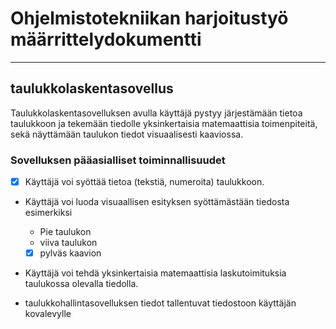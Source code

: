 # Ohjelmistotekniikan harjoitustyö määrrittelydokumentti  
--------  

## taulukkolaskentasovellus  

Taulukkolaskentasovelluksen avulla käyttäjä pystyy järjestämään tietoa taulukkoon ja tekemään tiedolle yksinkertaisia matemaattisia toimenpiteitä, sekä näyttämään taulukon tiedot visuaalisesti kaaviossa.  

### Sovelluksen pääasialliset toiminnallisuudet  

- [X] Käyttäjä voi syöttää tietoa (tekstiä, numeroita) taulukkoon.

- Käyttäjä voi luoda visuaallisen esityksen syöttämästään tiedosta esimerkiksi 
  - Pie taulukon 
  -  viiva taulukon
  -  [X] pylväs kaavion  

- Käyttäjä voi tehdä yksinkertaisia matemaattisia laskutoimituksia taulukossa olevalla tiedolla.

- taulukkohallintasovelluksen tiedot tallentuvat tiedostoon käyttäjän kovalevylle
